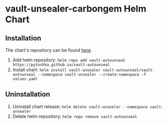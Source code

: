 # vault-unsealer-carbongem Helm Chart

## Installation

The chart's repository can be found
[here](https://github.com/pyToshka/vault-autounseal).

1. Add helm repository: `helm repo add vault-autounseal
   https://pytoshka.github.io/vault-autounseal`
2. Install chart: `helm install vault-unsealer vault-autounseal/vault-autounseal
   --namespace vault-unsealer --create-namespace -f values.yaml`

## Uninstallation

1. Uninstall chart release: `helm delete vault-unsealer --namespace vault-unsealer`
2. Delete helm repository: `helm repo remove vault-autounseal`
